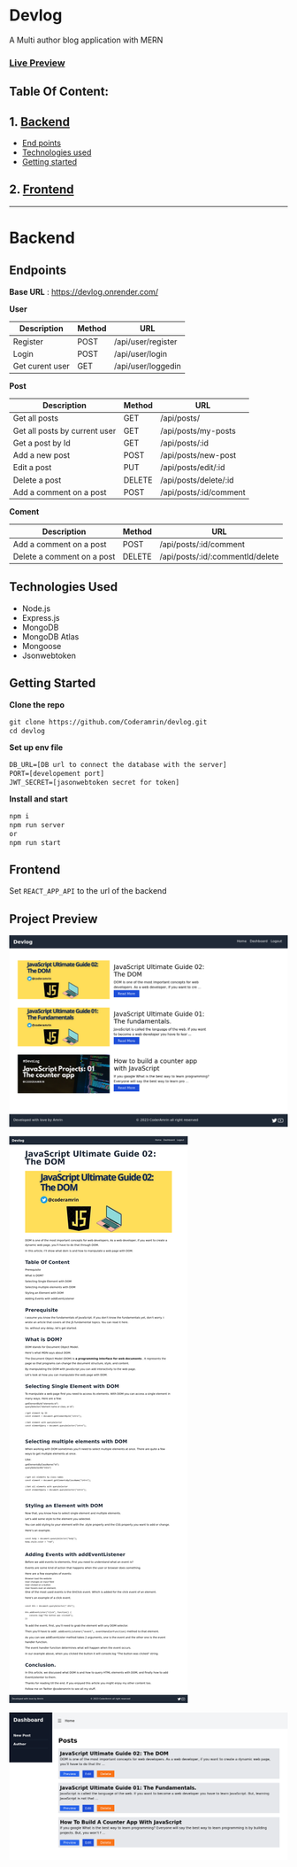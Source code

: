 # Devlog

A Multi author blog application with MERN

### [Live Preview](https://devlogg.onrender.com/)

## Table Of Content:

## 1. [Backend](#backend)
- [End points](#endpoints)
- [Technologies used](#technologies-used)
- [Getting started](#getting-started)

## 2. [Frontend](#frontend)


---------------------

# Backend

## Endpoints

**Base URL** : https://devlog.onrender.com/

**User**

| Description      | Method | URL | 
| ----------- | ----------- |------
| Register      | POST       | /api/user/register
| Login      | POST       | /api/user/login
| Get curent user      | GET       | /api/user/loggedin



**Post**

| Description      | Method | URL | 
| ----------- | ----------- |------
| Get all posts      | GET       | /api/posts/
| Get all posts by current user    | GET       | /api/posts/my-posts
| Get a post by Id    | GET       | /api/posts/:id
| Add a new post      | POST       | /api/posts/new-post
| Edit a post    | PUT       | /api/posts/edit/:id
| Delete a post    | DELETE       | /api/posts/delete/:id
| Add a comment on a post    | POST       | /api/posts/:id/comment


**Coment**

| Description      | Method | URL | 
| ----------- | ----------- |------
| Add a comment on a post    | POST       | /api/posts/:id/comment
| Delete a comment on a post    | DELETE       | /api/posts/:id/:commentId/delete


## Technologies Used

- Node.js
- Express.js
- MongoDB
- MongoDB Atlas
- Mongoose
- Jsonwebtoken


## Getting Started

**Clone the repo**

```
git clone https://github.com/Coderamrin/devlog.git
cd devlog
```

**Set up env file**
```
DB_URL=[DB url to connect the database with the server]
PORT=[developement port]
JWT_SECRET=[jasonwebtoken secret for token]
```

**Install and start**

```
npm i
npm run server
or
npm run start
```


## Frontend

Set `REACT_APP_API` to the url of the backend

## Project Preview

![blog home page](img-1.png)

![blog article page](img-2.png)

![blog dashboard page](img-3.png)
